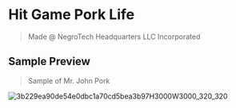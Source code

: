 # Hit Game Pork Life
> Made @ NegroTech Headquarters LLC Incorporated

## Sample Preview
> Sample of Mr. John Pork

![3b229ea90de54e0dbc1a70cd5bea3b97H3000W3000_320_320](https://github.com/user-attachments/assets/672aeae2-4c27-49fd-8e98-4c2cfe38168c)
